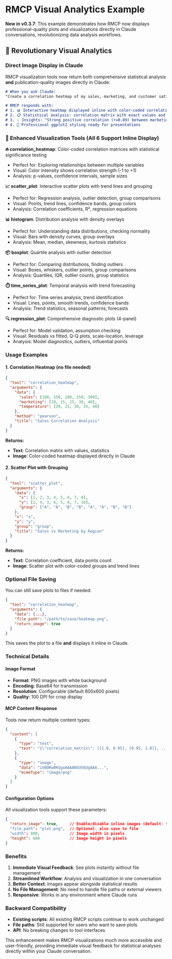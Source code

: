 # RMCP Visual Analytics Example

**New in v0.3.7**: This example demonstrates how RMCP now displays professional-quality plots and visualizations directly in Claude conversations, revolutionizing data analysis workflows.

## 🎯 Revolutionary Visual Analytics

### Direct Image Display in Claude

RMCP visualization tools now return both comprehensive statistical analysis **and** publication-quality images directly in Claude:

```markdown
# When you ask Claude:
"Create a correlation heatmap of my sales, marketing, and customer satisfaction data"

# RMCP responds with:
# 1. 📊 Interactive heatmap displayed inline with color-coded correlation strengths
# 2. 📋 Statistical analysis: correlation matrix with exact values and significance tests  
# 3. 💡 Insights: "Strong positive correlation (r=0.89) between marketing and sales"
# 4. 🎨 Professional ggplot2 styling ready for presentations
```

### 🎨 Enhanced Visualization Tools (All 6 Support Inline Display)

**🔥 correlation_heatmap**: Color-coded correlation matrices with statistical significance testing
- Perfect for: Exploring relationships between multiple variables
- Visual: Color intensity shows correlation strength (-1 to +1)
- Analysis: p-values, confidence intervals, sample sizes

**📈 scatter_plot**: Interactive scatter plots with trend lines and grouping  
- Perfect for: Regression analysis, outlier detection, group comparisons
- Visual: Points, trend lines, confidence bands, group colors
- Analysis: Correlation coefficients, R², regression equations

**📊 histogram**: Distribution analysis with density overlays
- Perfect for: Understanding data distributions, checking normality
- Visual: Bars with density curves, group overlays
- Analysis: Mean, median, skewness, kurtosis statistics

**📦 boxplot**: Quartile analysis with outlier detection
- Perfect for: Comparing distributions, finding outliers
- Visual: Boxes, whiskers, outlier points, group comparisons  
- Analysis: Quartiles, IQR, outlier counts, group statistics

**⏱️ time_series_plot**: Temporal analysis with trend forecasting
- Perfect for: Time series analysis, trend identification
- Visual: Lines, points, smooth trends, confidence bands
- Analysis: Trend statistics, seasonal patterns, forecasts

**🔍 regression_plot**: Comprehensive diagnostic plots (4-panel)
- Perfect for: Model validation, assumption checking
- Visual: Residuals vs fitted, Q-Q plots, scale-location, leverage
- Analysis: Model diagnostics, outliers, influential points

### Usage Examples

#### 1. Correlation Heatmap (no file needed)

```json
{
  "tool": "correlation_heatmap",
  "arguments": {
    "data": {
      "sales": [100, 150, 200, 250, 300],
      "marketing": [10, 15, 25, 30, 40],
      "temperature": [20, 25, 30, 35, 40]
    },
    "method": "pearson",
    "title": "Sales Correlation Analysis"
  }
}
```

**Returns:**
- **Text**: Correlation matrix with values, statistics
- **Image**: Color-coded heatmap displayed directly in Claude

#### 2. Scatter Plot with Grouping

```json
{
  "tool": "scatter_plot", 
  "arguments": {
    "data": {
      "x": [1, 2, 3, 4, 5, 6, 7, 8],
      "y": [2, 4, 3, 6, 5, 8, 7, 10],
      "group": ["A", "A", "B", "B", "A", "A", "B", "B"]
    },
    "x": "x",
    "y": "y", 
    "group": "group",
    "title": "Sales vs Marketing by Region"
  }
}
```

**Returns:**
- **Text**: Correlation coefficient, data points count
- **Image**: Scatter plot with color-coded groups and trend lines

### Optional File Saving

You can still save plots to files if needed:

```json
{
  "tool": "correlation_heatmap",
  "arguments": {
    "data": {...},
    "file_path": "/path/to/save/heatmap.png",
    "return_image": true
  }
}
```

This saves the plot to a file **and** displays it inline in Claude.

### Technical Details

#### Image Format
- **Format**: PNG images with white background
- **Encoding**: Base64 for transmission
- **Resolution**: Configurable (default 800x600 pixels)
- **Quality**: 100 DPI for crisp display

#### MCP Content Response
Tools now return multiple content types:

```json
{
  "content": [
    {
      "type": "text",
      "text": "{\"correlation_matrix\": [[1.0, 0.95], [0.95, 1.0]], ...}"
    },
    {
      "type": "image", 
      "data": "iVBORw0KGgoAAAANSUhEUgAAA...",
      "mimeType": "image/png"
    }
  ]
}
```

#### Configuration Options

All visualization tools support these parameters:

```json
{
  "return_image": true,     // Enable/disable inline images (default: true)
  "file_path": "plot.png",  // Optional: also save to file
  "width": 800,             // Image width in pixels
  "height": 600             // Image height in pixels
}
```

### Benefits

1. **Immediate Visual Feedback**: See plots instantly without file management
2. **Streamlined Workflow**: Analysis and visualization in one conversation
3. **Better Context**: Images appear alongside statistical results
4. **No File Management**: No need to handle file paths or external viewers
5. **Responsive**: Works in any environment where Claude runs

### Backward Compatibility

- **Existing scripts**: All existing RMCP scripts continue to work unchanged
- **File paths**: Still supported for users who want to save plots
- **API**: No breaking changes to tool interfaces

This enhancement makes RMCP visualizations much more accessible and user-friendly, providing immediate visual feedback for statistical analyses directly within your Claude conversation.